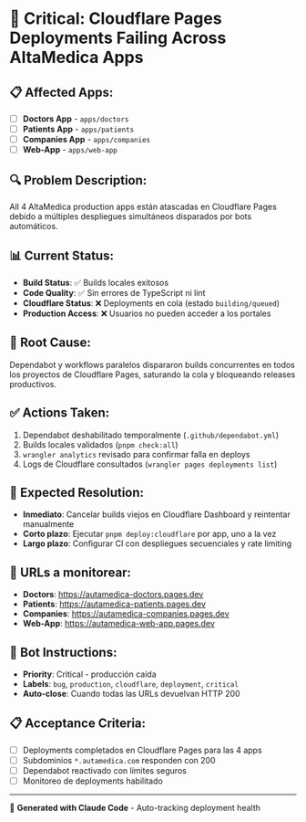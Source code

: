 # 🚨 Critical: Cloudflare Pages Deployments Failing Across AltaMedica Apps

## 📋 **Affected Apps:**
- [ ] **Doctors App** - `apps/doctors`
- [ ] **Patients App** - `apps/patients`
- [ ] **Companies App** - `apps/companies`
- [ ] **Web-App** - `apps/web-app`

## 🔍 **Problem Description:**
All 4 AltaMedica production apps están atascadas en Cloudflare Pages debido a múltiples despliegues simultáneos disparados por bots automáticos.

## 📊 **Current Status:**
- **Build Status**: ✅ Builds locales exitosos
- **Code Quality**: ✅ Sin errores de TypeScript ni lint
- **Cloudflare Status**: ❌ Deployments en cola (estado `building/queued`)
- **Production Access**: ❌ Usuarios no pueden acceder a los portales

## 🤖 **Root Cause:**
Dependabot y workflows paralelos dispararon builds concurrentes en todos los proyectos de Cloudflare Pages, saturando la cola y bloqueando releases productivos.

## ✅ **Actions Taken:**
1. Dependabot deshabilitado temporalmente (`.github/dependabot.yml`)
2. Builds locales validados (`pnpm check:all`)
3. `wrangler analytics` revisado para confirmar falla en deploys
4. Logs de Cloudflare consultados (`wrangler pages deployments list`)

## 🎯 **Expected Resolution:**
- **Inmediato**: Cancelar builds viejos en Cloudflare Dashboard y reintentar manualmente
- **Corto plazo**: Ejecutar `pnpm deploy:cloudflare` por app, uno a la vez
- **Largo plazo**: Configurar CI con despliegues secuenciales y rate limiting

## 🔗 **URLs a monitorear:**
- **Doctors**: https://autamedica-doctors.pages.dev
- **Patients**: https://autamedica-patients.pages.dev
- **Companies**: https://autamedica-companies.pages.dev
- **Web-App**: https://autamedica-web-app.pages.dev

## 🤖 **Bot Instructions:**
- **Priority**: Critical - producción caída
- **Labels**: `bug`, `production`, `cloudflare`, `deployment`, `critical`
- **Auto-close**: Cuando todas las URLs devuelvan HTTP 200

## 📋 **Acceptance Criteria:**
- [ ] Deployments completados en Cloudflare Pages para las 4 apps
- [ ] Subdominios `*.autamedica.com` responden con 200
- [ ] Dependabot reactivado con límites seguros
- [ ] Monitoreo de deployments habilitado

---
🤖 **Generated with Claude Code** - Auto-tracking deployment health
